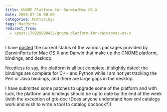 ```yaml
---
title: GNOME Platform for Darwin/Mac OS X
date: 2005-07-16 00:00
categories: Mutterings
tags: MacPorts
redirect_from:
  - /post/170829899425/gnome-platform-for-darwinmac-os-x
---
```

I have [posted](https://trac.macports.org/wiki/GNOMEPackageStatus) the current status of the various packages provided by [DarwinPorts](https://macports.org) for [Mac OS X](https://www.apple.com/macos) and [Darwin](https://en.wikipedia.org/wiki/Darwin_%28operating_system%29) that make up the [GNOME](https://www.gnome.org) platform, bindings, and desktop.

Needless to say, the platform is all but complete, if slightly dated; the bindings are complete for C++ and Python while I am not yet tracking the Perl or Java bindings, and there are large gaps in the desktop.

I have submitted some patches to upgrade some of the platform and with luck, the platform and bindings should be up to date by the end of the week (with the exception of gtk-doc (Does anyone understand how xml catalogs work and wish to write a tool to catalog docbook?))
